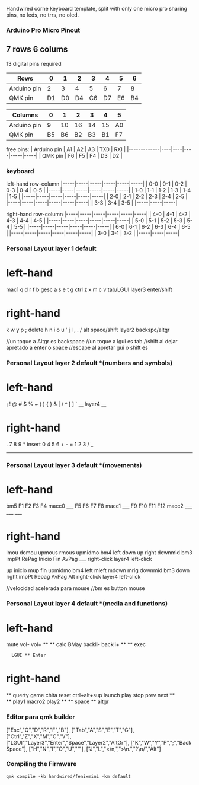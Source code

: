 Handwired corne keyboard template, split with only one micro pro sharing pins, no leds, no trrs, no oled.

### Arduino Pro Micro Pinout
 7 rows
 6 colums
---
 13 digital pins required


| Rows        | 0  | 1  | 2  | 3  | 4  | 5  | 6  |
|-------------|----|----|----|----|----|----|----|
| Arduino pin | 2  | 3  | 4  | 5  | 6  | 7  | 8  |
| QMK pin     | D1 | D0 | D4 | C6 | D7 | E6 | B4 |

| Columns     | 0  | 1  | 2  | 3  | 4  | 5  |
|-------------|----|----|----|----|----|----|
| Arduino pin | 9  | 10 | 16 | 14 | 15 | A0 |
| QMK pin     | B5 | B6 | B2 | B3 | B1 | F7 |

free pins:
| Arduino pin | A1 | A2 | A3 | TX0 | RXI |
|-------------|----|----|----|-----|-----|
| QMK pin     | F6 | F5 | F4 | D3  | D2  |


### keyboard 

left-hand row-column
|-----|-----|-----|-----|-----|-----|
| 0-0 | 0-1 | 0-2 | 0-3 | 0-4 | 0-5 |
|-----|-----|-----|-----|-----|-----|
| 1-0 | 1-1 | 1-2 | 1-3 | 1-4 | 1-5 |
|-----|-----|-----|-----|-----|-----|
| 2-0 | 2-1 | 2-2 | 2-3 | 2-4 | 2-5 |
|-----|-----|-----|-----|-----|-----|
                  | 3-3 | 3-4 | 3-5 |
                  |-----|-----|-----|

right-hand row-column
|-----|-----|-----|-----|-----|-----|
| 4-0 | 4-1 | 4-2 | 4-3 | 4-4 | 4-5 |
|-----|-----|-----|-----|-----|-----|
| 5-0 | 5-1 | 5-2 | 5-3 | 5-4 | 5-5 |
|-----|-----|-----|-----|-----|-----|
| 6-0 | 6-1 | 6-2 | 6-3 | 6-4 | 6-5 |
|-----|-----|-----|-----|-----|-----|
| 3-0 | 3-1 | 3-2 |
|-----|-----|-----|

### Personal Layout layer 1 default

# left-hand 
mac1  q d r f b
gesc  a s e t g
ctrl z x m c v
    tab/LGUI layer3 enter/shift

# right-hand 
k w y p ; delete
h n i o u '
j l , . / alt
   space/shift layer2 backspc/altgr

//un toque a Altgr es backspace
//un toque a lgui es tab
//shift al dejar apretado a enter o space
//escape al apretar gui o shift es `

### Personal Layout layer 2 default *(numbers and symbols)

# left-hand 
¡     ! @ # $ %
~     ( ) { } &
|     \ ^ [ ] `
    __ layer4 __

# right-hand 
. 7 8 9 * insert
0 4 5 6 + -
= 1 2 3 / _
  __ ___ __

### Personal Layout layer 3 default *(movements)

# left-hand 
bm5    F1 F2  F3  F4  macc0
___    F5 F6  F7  F8  macc1
___   F9 F10 F11 F12 macc2
      ___ ___ ___

# right-hand 
lmou  domou upmous rmous upmidmo bm4 
left  down  up     right downmid bm3     
impPt RePag Inicio Fin   AvPag   ___
right-click layer4 left-click

up    inicio mup   fin  upmidmo  bm4
left  mleft  mdown mrig downmid  bm3
down  right  impPt Repag AvPag   Alt
right-click layer4 left-click

//velocidad acelerada para mouse
//bm es button mouse

### Personal Layout layer 4 default *(media and functions)

# left-hand 
mute    vol-    vol+   **    **    calc 
BMay  backli- backli+  **    **    exec  

      LGUI ** Enter

# right-hand 
**     querty game    chita   reset  ctrl+alt+sup
launch play   stop    prev    next   **  
**     play1  macro2  play2   **     **
space ** altgr


### Editor para qmk builder
["Esc","Q","D","R","F","B"],
["Tab","A","S","E","T","G"],
["Ctrl","Z","X","M","C","V"],
["LGUI","Layer3","Enter","Space","Layer2","AltGr"],
["K","W","Y","P",";","Back<br>Space"],
["H","N","I","O","U","'"],
["J","L","<\n,",">\n.","?\n/","Alt"]

### Compiling the Firmware

    qmk compile -kb handwired/fenixmini -km default

